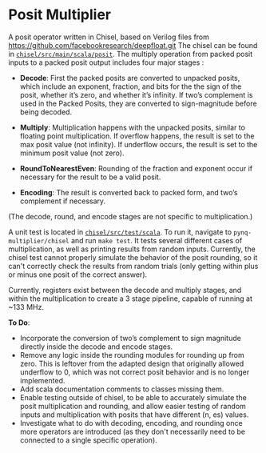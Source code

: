 # Posit Multiplier

A posit operator written in Chisel, based on Verilog files from https://github.com/facebookresearch/deepfloat.git 
The chisel can be found in [`chisel/src/main/scala/posit`](./pynq-multiplier/chisel/src/main/scala/posit).
The multiply operation from packed posit inputs to a packed posit output includes four major stages :

- **Decode**: First the packed posits are converted to unpacked posits, which include an exponent, fraction, and bits for the the sign of the posit, whether it’s zero, and whether it’s infinity. If two’s complement is used in the Packed Posits, they are converted to sign-magnitude before being decoded.

- **Multiply**: Multiplication happens with the unpacked posits, similar to floating point multiplication. If overflow happens, the result is set to the max posit value (not infinity). If underflow occurs, the result is set to the minimum posit value (not zero). 

- **RoundToNearestEven**: Rounding of the fraction and exponent occur if necessary for the result to be a valid posit.

- **Encoding**: The result is converted back to packed form, and two’s complement if necessary.

(The decode, round, and encode stages are not specific to multiplication.)

A unit test is located in [`chisel/src/test/scala`](./pynq-multiplier/chisel/src/test/scala/PositMultiplyTester.scala). To run it, navigate to `pynq-multiplier/chisel`
and run `make test`. It tests several different cases of multiplication, 
as well as printing results from random inputs. Currently, the chisel test cannot properly simulate the behavior of the posit rounding, 
so it can't correctly check the results from random trials (only getting within plus or minus one posit of the correct answer).

Currently, registers exist between the decode and multiply stages, and within the multiplication to create a 3 stage pipeline, capable of running at ~133 MHz.

**To Do**:
- Incorporate the conversion of two’s complement to sign magnitude directly inside the decode and encode stages.
- Remove any logic inside the rounding modules for rounding up from zero. This is leftover from the adapted design that originally allowed underflow to 0, which was not correct posit behavior and is no longer implemented.
- Add scala documentation comments to classes missing them.
- Enable testing outside of chisel, to be able to accurately simulate the posit multiplication and rounding, and allow easier testing of random inputs and multiplication with posits that have different (n, es) values.
- Investigate what to do with decoding, encoding, and rounding once more operators are introduced (as they don't necessarily 
need to be connected to a single specific operation).
